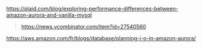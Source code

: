 https://plaid.com/blog/exploring-performance-differences-between-amazon-aurora-and-vanilla-mysql
> https://news.ycombinator.com/item?id=27540560

https://aws.amazon.com/fr/blogs/database/planning-i-o-in-amazon-aurora/
